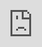 ```yaml
---
layout: none
title: Server Map
tags: [Minecraft]
date: 2021-01-01
comments: false
---
```

<iframe style="position:fixed; top:0; left:0; bottom:0; right:0; width:100%; height:100%; border:none; margin:0; padding:0; overflow:hidden; z-index:999999;" src="http://161.35.13.161:8123/" frameborder="0"> </iframe>
